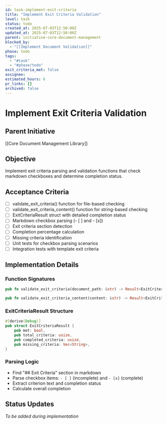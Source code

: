 ```yaml
---
id: task-implement-exit-criteria
title: "Implement Exit Criteria Validation"
level: task
status: todo
created_at: 2025-07-03T12:50:00Z
updated_at: 2025-07-03T12:50:00Z
parent: initiative-core-document-management
blocked_by: 
  - "[[Implement Document Validation]]"
phase: todo
tags:
  - "#task"
  - "#phase/todo"
exit_criteria_met: false
assignee: 
estimated_hours: 6
pr_links: []
archived: false
---
```


# Implement Exit Criteria Validation

## Parent Initiative

[[Core Document Management Library]]

## Objective

Implement exit criteria parsing and validation functions that check markdown checkboxes and determine completion status.

## Acceptance Criteria

- [ ] validate_exit_criteria() function for file-based checking
- [ ] validate_exit_criteria_content() function for string-based checking
- [ ] ExitCriteriaResult struct with detailed completion status
- [ ] Markdown checkbox parsing (- [ ] and - [x])
- [ ] Exit criteria section detection
- [ ] Completion percentage calculation
- [ ] Missing criteria identification
- [ ] Unit tests for checkbox parsing scenarios
- [ ] Integration tests with template exit criteria

## Implementation Details

### Function Signatures

```rust
pub fn validate_exit_criteria(document_path: &str) -> Result<ExitCriteriaResult>;

pub fn validate_exit_criteria_content(content: &str) -> Result<ExitCriteriaResult>;
```

### ExitCriteriaResult Structure

```rust
#[derive(Debug)]
pub struct ExitCriteriaResult {
    pub met: bool,
    pub total_criteria: usize,
    pub completed_criteria: usize,
    pub missing_criteria: Vec<String>,
}
```

### Parsing Logic

- Find "## Exit Criteria" section in markdown
- Parse checkbox items: `- [ ]` (incomplete) and `- [x]` (complete)
- Extract criterion text and completion status
- Calculate overall completion

## Status Updates

*To be added during implementation*